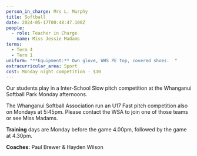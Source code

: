 ```yaml
---
person_in_charge: Mrs L. Murphy
title: Softball
date: 2024-05-17T00:48:47.100Z
people:
  - role: Teacher in Charge
    name: Miss Jessie Madams
terms:
  - Term 4
  - Term 1
uniform: "**Equipment:** Own glove, WHS PE top, covered shoes.  "
extracurricular_area: Sport
cost: Monday night competition - $10
---
```

Our students play in a Inter-School 
Slow pitch competition at the Whanganui Softball Park Monday afternoons.  

The Whanganui Softball Association run an U17 Fast pitch competition also on Mondays at 5:45pm. Please contact the WSA to join one of those teams or see Miss Madams. 

**Training** days are Monday before the game 4.00pm, followed by the game at 4.30pm.

**Coaches:** Paul Brewer & Hayden Wilson